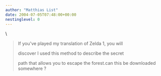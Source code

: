 ```yaml
---
author: "Matthias List"
date: 2004-07-05T07:48:00+00:00
nestinglevel: 0
---
```

\
> 
> If you've played my translation of Zelda 1, you will
> 
> discover I used this method to describe the secret
> 
> path that allows you to escape the forest.can this be downloaded somewhere ?